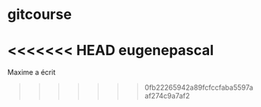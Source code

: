 # gitcourse
<<<<<<< HEAD
eugenepascal
=======
Maxime a écrit
>>>>>>> 0fb22265942a89fcfccfaba5597aaf274c9a7af2

